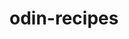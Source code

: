 # odin-recipes
<!-- 

  In this project, I will:
  - Build a basic recipe website, in pure HTML.
  - Create an well organized website.
  - Use the appropriate tags to structure the    pages.
  - Use a variety of tags

-->
